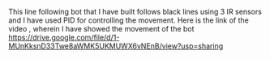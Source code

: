 This line following bot that I have built follows black lines using 3 IR sensors and I have used PID  for controlling the movement.
Here is the link of the video , wherein I have showed the movement of the bot
https://drive.google.com/file/d/1-MUnKksnD33Twe8aWMK5UKMUWX6vNEnB/view?usp=sharing 